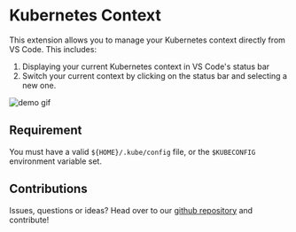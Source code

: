 # Kubernetes Context

This extension allows you to manage your Kubernetes context directly from VS Code. This includes: 

1. Displaying your current Kubernetes context in VS Code's status bar
1. Switch your current context by clicking on the status bar and selecting a new one. 

![demo gif](https://raw.githubusercontent.com/okteto/kubernetes-context/master/media/demo.gif)

## Requirement

You must have a valid `${HOME}/.kube/config` file, or the `$KUBECONFIG` environment variable set.

## Contributions

Issues, questions or ideas? Head over to our [github repository](https://github.com/okteto/kubernetes-context) and contribute!